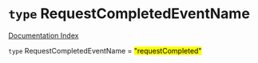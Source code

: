 # `type` RequestCompletedEventName

[Documentation Index](../README.md)

`type` RequestCompletedEventName = <mark>"requestCompleted"</mark>